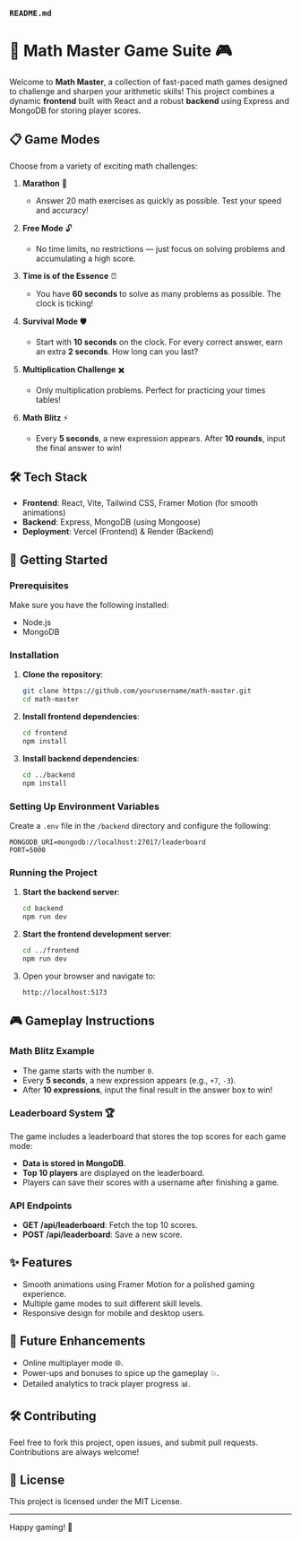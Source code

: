 ### `README.md`

# 🧮 Math Master Game Suite 🎮

Welcome to **Math Master**, a collection of fast-paced math games designed to challenge and sharpen your arithmetic skills! This project combines a dynamic **frontend** built with React and a robust **backend** using Express and MongoDB for storing player scores.

## 📋 Game Modes

Choose from a variety of exciting math challenges:

1. **Marathon** 🏃

   - Answer 20 math exercises as quickly as possible. Test your speed and accuracy!

2. **Free Mode** 🔓

   - No time limits, no restrictions — just focus on solving problems and accumulating a high score.

3. **Time is of the Essence** ⏰

   - You have **60 seconds** to solve as many problems as possible. The clock is ticking!

4. **Survival Mode** 🛡️

   - Start with **10 seconds** on the clock. For every correct answer, earn an extra **2 seconds**. How long can you last?

5. **Multiplication Challenge** ✖️

   - Only multiplication problems. Perfect for practicing your times tables!

6. **Math Blitz** ⚡
   - Every **5 seconds**, a new expression appears. After **10 rounds**, input the final answer to win!

## 🛠️ Tech Stack

- **Frontend**: React, Vite, Tailwind CSS, Framer Motion (for smooth animations)
- **Backend**: Express, MongoDB (using Mongoose)
- **Deployment**: Vercel (Frontend) & Render (Backend)

## 🚀 Getting Started

### Prerequisites

Make sure you have the following installed:

- Node.js
- MongoDB

### Installation

1. **Clone the repository**:

   ```bash
   git clone https://github.com/yourusername/math-master.git
   cd math-master
   ```

2. **Install frontend dependencies**:

   ```bash
   cd frontend
   npm install
   ```

3. **Install backend dependencies**:
   ```bash
   cd ../backend
   npm install
   ```

### Setting Up Environment Variables

Create a `.env` file in the `/backend` directory and configure the following:

```
MONGODB_URI=mongodb://localhost:27017/leaderboard
PORT=5000
```

### Running the Project

1. **Start the backend server**:

   ```bash
   cd backend
   npm run dev
   ```

2. **Start the frontend development server**:

   ```bash
   cd ../frontend
   npm run dev
   ```

3. Open your browser and navigate to:
   ```
   http://localhost:5173
   ```

## 🎮 Gameplay Instructions

### Math Blitz Example

- The game starts with the number `0`.
- Every **5 seconds**, a new expression appears (e.g., `+7`, `-3`).
- After **10 expressions**, input the final result in the answer box to win!

### Leaderboard System 🏆

The game includes a leaderboard that stores the top scores for each game mode:

- **Data is stored in MongoDB**.
- **Top 10 players** are displayed on the leaderboard.
- Players can save their scores with a username after finishing a game.

### API Endpoints

- **GET /api/leaderboard**: Fetch the top 10 scores.
- **POST /api/leaderboard**: Save a new score.

## ✨ Features

- Smooth animations using Framer Motion for a polished gaming experience.
- Multiple game modes to suit different skill levels.
- Responsive design for mobile and desktop users.

## 🤔 Future Enhancements

- Online multiplayer mode 🌐.
- Power-ups and bonuses to spice up the gameplay 💥.
- Detailed analytics to track player progress 📊.

## 🛠️ Contributing

Feel free to fork this project, open issues, and submit pull requests. Contributions are always welcome!

## 📄 License

This project is licensed under the MIT License.

---

Happy gaming! 🎲
